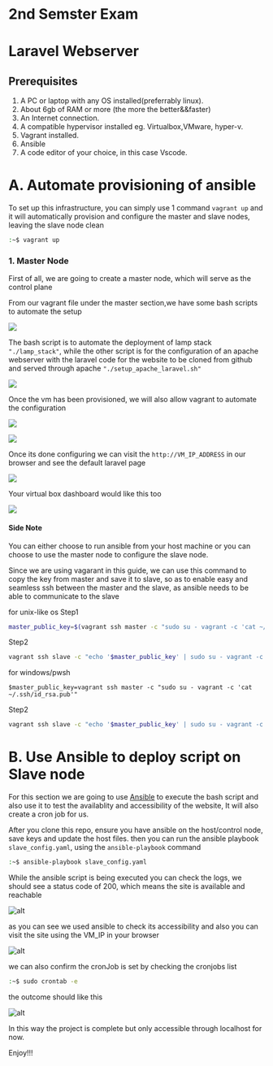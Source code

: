 <!-- @format -->

# 2nd Semster Exam

# Laravel Webserver

## Prerequisites

1. A PC or laptop with any OS installed(preferrably linux).
1. About 6gb of RAM or more (the more the better&&faster)
1. An Internet connection.
1. A compatible hypervisor installed eg. Virtualbox,VMware, hyper-v.
1. Vagrant installed.
1. Ansible
1. A code editor of your choice, in this case Vscode.

# A. Automate provisioning of ansible

To set up this infrastructure, you can simply use 1 command `vagrant up` and it will automatically provision and configure the master and slave nodes, leaving the slave node clean

```sh
:~$ vagrant up
```

### 1. Master Node

First of all, we are going to create a master node, which will serve as the control plane

From our vagrant file under the master section,we have some bash scripts to automate the setup

![](images/vag5.JPG)

The bash script is to automate the deployment of lamp stack `"./lamp_stack"`, while the other script is for the configuration of an apache webserver with the laravel code for the website to be cloned from github and served through apache `"./setup_apache_laravel.sh"`

![](images/vag1.png)

Once the vm has been provisioned, we will also allow vagrant to automate the configuration

![](images/vag2.png)

![](images/vag3.png)

Once its done configuring we can visit the `http://VM_IP_ADDRESS` in our browser and see the default laravel page

![](images/lav1.png)

Your virtual box dashboard would like this too

![](images/vbbox.JPG)

#### Side Note

You can either choose to run ansible from your host machine or you can choose to use the master node to configure the slave node.

Since we are using vagarant in this guide, we can use this command to copy the key from master and save it to slave, so as to enable easy and seamless ssh between the master and the slave, as ansible needs to be able to communicate to the slave

for unix-like os
Step1

```sh
master_public_key=$(vagrant ssh master -c "sudo su - vagrant -c 'cat ~/.ssh/id_rsa.pub'")
```

Step2

```sh
vagrant ssh slave -c "echo '$master_public_key' | sudo su - vagrant -c 'tee -a ~/.ssh/authorized_keys'"
```

for windows/pwsh

```pwsh
$master_public_key=vagrant ssh master -c "sudo su - vagrant -c 'cat ~/.ssh/id_rsa.pub'"
```

Step2

```sh
vagrant ssh slave -c "echo '$master_public_key' | sudo su - vagrant -c 'tee -a ~/.ssh/authorized_keys'"
```

# B. Use Ansible to deploy script on Slave node

For this section we are going to use [Ansible](https://docs.ansible.com/ansible/latest/installation_guide/installation_distros.html#installing-ansible-on-ubuntu) to execute the bash script and also use it to test the availablity and accessibility of the website, It will also create a cron job for us.

After you clone this repo, ensure you have ansible on the host/control node, save keys and update the host files. then you can run the ansible playbook `slave_config.yaml`, using the `ansible-playbook` command

```sh
:~$ ansible-playbook slave_config.yaml
```

While the ansible script is being executed you can check the logs, we should see a status code of 200, which means the site is available and reachable

![alt](images/ansible1.png)

as you can see we used ansible to check its accessibility and also you can visit the site using the VM_IP in your browser

![alt](images/ansible2.png)

we can also confirm the cronJob is set by checking the cronjobs list

```sh
:~$ sudo crontab -e
```

the outcome should like this

![alt](images/ansible3.JPG)

In this way the project is complete but only accessible through localhost for now.

Enjoy!!!
